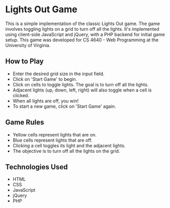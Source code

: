# Lights Out Game

This is a simple implementation of the classic Lights Out game. The game involves toggling lights on a grid to turn off all the lights. It's implemented using client-side JavaScript and jQuery, with a PHP backend for initial game setup. This game was developed for CS 4640 - Web Programming at the University of Virginia.

## How to Play

- Enter the desired grid size in the input field.
- Click on 'Start Game' to begin.
- Click on cells to toggle lights. The goal is to turn off all the lights.
- Adjacent lights (up, down, left, right) will also toggle when a cell is clicked.
- When all lights are off, you win!
- To start a new game, click on 'Start Game' again.

## Game Rules

- Yellow cells represent lights that are on.
- Blue cells represent lights that are off.
- Clicking a cell toggles its light and the adjacent lights.
- The objective is to turn off all the lights on the grid.

## Technologies Used

- HTML
- CSS
- JavaScript
- jQuery
- PHP
